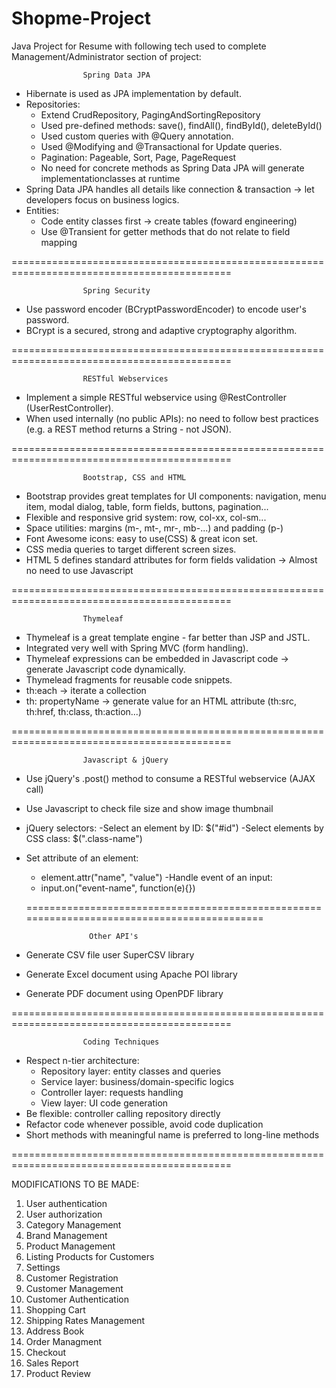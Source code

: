 # Shopme-Project
Java Project for Resume with following tech used to complete Management/Administrator section of project:


					Spring Data JPA
 - Hibernate is used as JPA implementation by default.
 - Repositories:
	- Extend CrudRepository, PagingAndSortingRepository
	- Used pre-defined methods: save(), findAll(), findById(), deleteById()
	- Used custom queries with @Query annotation.
	- Used @Modifying and @Transactional for Update queries.
	- Pagination: Pageable, Sort, Page, PageRequest
	- No need for concrete methods as Spring Data JPA will generate implementationclasses at runtime
 - Spring Data JPA handles all details like connection & transaction -> let developers 
focus on business logics.
- Entities:
	- Code entity classes first -> create tables (foward engineering)
	- Use @Transient for getter methods that do not relate to field mapping

============================================================================================

					Spring Security
- Use password encoder (BCryptPasswordEncoder) to encode user's password.
- BCrypt is a secured, strong and adaptive cryptography algorithm.

============================================================================================

					RESTful Webservices
- Implement a simple RESTful webservice using @RestController (UserRestController).
- When used internally (no public APIs): no need to follow best practices (e.g. a REST method returns 
a String - not JSON).

============================================================================================

					Bootstrap, CSS and HTML
- Bootstrap provides great templates for UI components: navigation, menu item, modal dialog, table, form fields, 
buttons, pagination...
- Flexible and responsive grid system: row, col-xx, col-sm...
- Space utilities: margins (m-, mt-, mr-, mb-...) and padding (p-)
- Font Awesome icons: easy to use(CSS) & great icon set.
- CSS media queries to target different screen sizes.
- HTML 5 defines standard attributes for form fields validation -> Almost no need to use Javascript

============================================================================================

					Thymeleaf
- Thymeleaf is a great template engine - far better than JSP and JSTL.
- Integrated very well with Spring MVC (form handling).
- Thymeleaf expressions can be embedded in Javascript code -> generate Javascript code dynamically.
- Thymelead fragments for reusable code snippets.
- th:each -> iterate a collection
- th: propertyName -> generate value for an HTML attribute (th:src, th:href, th:class, th:action...)

============================================================================================

					Javascript & jQuery
- Use jQuery's .post() method to consume a RESTful webservice (AJAX call)
- Use Javascript to check file size and show image thumbnail
- jQuery selectors:
	-Select an element by ID: $("#id")
	-Select elements by CSS class: $(".class-name")
- Set attribute of an element:
	- element.attr("name", "value")
-Handle event of an input:
	- input.on("event-name", function(e){})
  
  ============================================================================================
  
					Other API's
- Generate CSV file user SuperCSV library
- Generate Excel document using Apache POI library
- Generate PDF document using OpenPDF library

============================================================================================

					Coding Techniques
- Respect n-tier architecture:
	- Repository layer: entity classes and queries
	- Service layer: business/domain-specific logics
	- Controller layer: requests handling
	- View layer: UI code generation
- Be flexible: controller calling repository directly
- Refactor code whenever possible, avoid code duplication
- Short methods with meaningful name is preferred to long-line methods

============================================================================================

MODIFICATIONS TO BE MADE:

1. User authentication
2. User authorization
3. Category Management
4. Brand Management
5. Product Management
6. Listing Products for Customers
7. Settings
8. Customer Registration
9. Customer Management
10. Customer Authentication
11. Shopping Cart
12. Shipping Rates Management
13. Address Book
14. Order Managment
15. Checkout
16. Sales Report
17. Product Review
